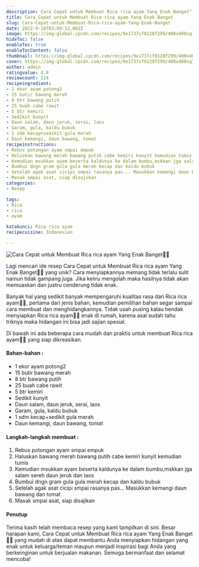 ```yaml
---
description: Cara Cepat untuk Membuat Rica rica ayam Yang Enak Banget"
title: Cara Cepat untuk Membuat Rica rica ayam Yang Enak Banget
slug: Cara-Cepat-untuk-Membuat-Rica-rica-ayam-Yang-Enak-Banget
date: 2022-9-18T03:09:12.063Z
image: https://img-global.cpcdn.com/recipes/9e1737cf0128f299/400x400cq70/photo.jpg
hideToc: false
enableToc: true
enableTocContent: false
thumbnail: https://img-global.cpcdn.com/recipes/9e1737cf0128f299/400x400cq70/photo.jpg
cover: https://img-global.cpcdn.com/recipes/9e1737cf0128f299/400x400cq70/photo.jpg
author: admin
ratingvalue: 4.8
reviewcount: 124
recipeingredient:
- 1 ekor ayam potong2
- 15 butir bawang merah
- 8 btr bawang putih
- 25 buah cabe rawit
- 5 btr kemiri
- Sedikit kunyit
- Daun salam, daun jeruk, serai, laos
- Garam, gula, kaldu bubuk
- 1 sdm kecap+sedikit gula merah
- Daun kemangi, daun bawang, tomat
recipeinstructions:
- Rebus potongan ayam smpai empuk
- Haluskan bawang merah bawang putih cabe kemiri kunyit kemudian tumis
- Kemudian msukkan ayam beserta kaldunya ke dalam bumbu,mskkan jga salam sereh daun jeruk dan laos
- Bumbui dngn gram gula gula merah kecap dan kaldu bubuk
- Setelah agak asat cicipi smpai rasanya pas... Masukkan kemangi daun bawang dan tomat
- Masak smpai asat, siap disajikan
categories:
- Resep

tags:
- Rica
- rica
- ayam

katakunci: Rica rica ayam
recipecuisine: Indonesian

---
```


![Cara Cepat untuk Membuat Rica rica ayam Yang Enak Banget👩‍🍳](https://img-global.cpcdn.com/recipes/9e1737cf0128f299/400x400cq70/photo.jpg)

Lagi mencari ide resep Cara Cepat untuk Membuat Rica rica ayam Yang Enak Banget👩‍🍳 yang unik? Cara menyiapkannya memang tidak terlalu sulit namun tidak gampang juga. Jika keliru mengolah maka hasilnya tidak akan memuaskan dan justru cenderung tidak enak.

Banyak hal yang sedikit banyak mempengaruhi kualitas rasa dari Rica rica ayam👩‍🍳, pertama dari jenis bahan, kemudian pemilihan bahan segar sampai cara membuat dan menghidangkannya. Tidak usah pusing kalau hendak menyiapkan Rica rica ayam👩‍🍳 enak di rumah, karena asal sudah tahu triknya maka hidangan ini bisa jadi sajian spesial.

Di bawah ini ada beberapa cara mudah dan praktis untuk membuat Rica rica ayam👩‍🍳 yang siap dikreasikan.

<!--inarticleads1-->

#### Bahan-bahan :

- 1 ekor ayam potong2
- 15 butir bawang merah
- 8 btr bawang putih
- 25 buah cabe rawit
- 5 btr kemiri
- Sedikit kunyit
- Daun salam, daun jeruk, serai, laos
- Garam, gula, kaldu bubuk
- 1 sdm kecap+sedikit gula merah
- Daun kemangi, daun bawang, tomat

<!--inarticleads2-->

#### Langkah-langkah membuat :

1. Rebus potongan ayam smpai empuk
1. Haluskan bawang merah bawang putih cabe kemiri kunyit kemudian tumis
1. Kemudian msukkan ayam beserta kaldunya ke dalam bumbu,mskkan jga salam sereh daun jeruk dan laos
1. Bumbui dngn gram gula gula merah kecap dan kaldu bubuk
1. Setelah agak asat cicipi smpai rasanya pas... Masukkan kemangi daun bawang dan tomat
1. Masak smpai asat, siap disajikan

#### Penutup

Terima kasih telah membaca resep yang kami tampilkan di sini. Besar harapan kami, Cara Cepat untuk Membuat Rica rica ayam Yang Enak Banget👩‍🍳 yang mudah di atas dapat membantu Anda menyiapkan hidangan yang enak untuk keluarga/teman maupun menjadi inspirasi bagi Anda yang berkeinginan untuk berjualan makanan. Semoga bermanfaat dan selamat mencoba!